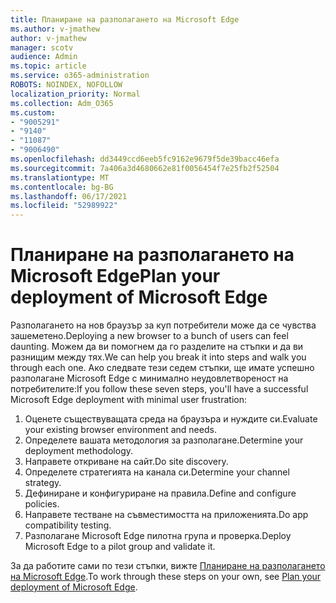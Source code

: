 ```yaml
---
title: Планиране на разполагането на Microsoft Edge
ms.author: v-jmathew
author: v-jmathew
manager: scotv
audience: Admin
ms.topic: article
ms.service: o365-administration
ROBOTS: NOINDEX, NOFOLLOW
localization_priority: Normal
ms.collection: Adm_O365
ms.custom:
- "9005291"
- "9140"
- "11087"
- "9006490"
ms.openlocfilehash: dd3449ccd6eeb5fc9162e9679f5de39bacc46efa
ms.sourcegitcommit: 7a406a3d4680662e81f0056454f7e25fb2f52504
ms.translationtype: MT
ms.contentlocale: bg-BG
ms.lasthandoff: 06/17/2021
ms.locfileid: "52989922"
---
```

# <a name="plan-your-deployment-of-microsoft-edge"></a><span data-ttu-id="6a4de-102">Планиране на разполагането на Microsoft Edge</span><span class="sxs-lookup"><span data-stu-id="6a4de-102">Plan your deployment of Microsoft Edge</span></span>

<span data-ttu-id="6a4de-103">Разполагането на нов браузър за куп потребители може да се чувства зашеметено.</span><span class="sxs-lookup"><span data-stu-id="6a4de-103">Deploying a new browser to a bunch of users can feel daunting.</span></span> <span data-ttu-id="6a4de-104">Можем да ви помогнем да го разделите на стъпки и да ви разнищим между тях.</span><span class="sxs-lookup"><span data-stu-id="6a4de-104">We can help you break it into steps and walk you through each one.</span></span> <span data-ttu-id="6a4de-105">Ако следвате тези седем стъпки, ще имате успешно разполагане Microsoft Edge с минимално неудовлетвореност на потребителите:</span><span class="sxs-lookup"><span data-stu-id="6a4de-105">If you follow these seven steps, you'll have a successful Microsoft Edge deployment with minimal user frustration:</span></span>

1. <span data-ttu-id="6a4de-106">Оценете съществуващата среда на браузъра и нуждите си.</span><span class="sxs-lookup"><span data-stu-id="6a4de-106">Evaluate your existing browser environment and needs.</span></span>
2. <span data-ttu-id="6a4de-107">Определете вашата методология за разполагане.</span><span class="sxs-lookup"><span data-stu-id="6a4de-107">Determine your deployment methodology.</span></span>
3. <span data-ttu-id="6a4de-108">Направете откриване на сайт.</span><span class="sxs-lookup"><span data-stu-id="6a4de-108">Do site discovery.</span></span>
4. <span data-ttu-id="6a4de-109">Определете стратегията на канала си.</span><span class="sxs-lookup"><span data-stu-id="6a4de-109">Determine your channel strategy.</span></span>
5. <span data-ttu-id="6a4de-110">Дефиниране и конфигуриране на правила.</span><span class="sxs-lookup"><span data-stu-id="6a4de-110">Define and configure policies.</span></span>
6. <span data-ttu-id="6a4de-111">Направете тестване на съвместимостта на приложенията.</span><span class="sxs-lookup"><span data-stu-id="6a4de-111">Do app compatibility testing.</span></span>
7. <span data-ttu-id="6a4de-112">Разполагане Microsoft Edge пилотна група и проверка.</span><span class="sxs-lookup"><span data-stu-id="6a4de-112">Deploy Microsoft Edge to a pilot group and validate it.</span></span>

<span data-ttu-id="6a4de-113">За да работите сами по тези стъпки, вижте [Планиране на разполагането на Microsoft Edge](https://go.microsoft.com/fwlink/?linkid=2129990).</span><span class="sxs-lookup"><span data-stu-id="6a4de-113">To work through these steps on your own, see [Plan your deployment of Microsoft Edge](https://go.microsoft.com/fwlink/?linkid=2129990).</span></span>
